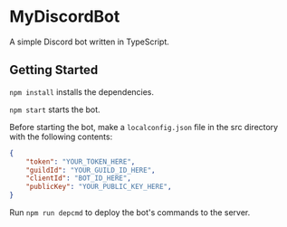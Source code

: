 # MyDiscordBot

A simple Discord bot written in TypeScript.


## Getting Started

`npm install` installs the dependencies.

`npm start` starts the bot.

Before starting the bot, make a `localconfig.json` file in the src directory with the following contents:

```json
{
    "token": "YOUR_TOKEN_HERE",
    "guildId": "YOUR_GUILD_ID_HERE",
    "clientId": "BOT_ID_HERE",
    "publicKey": "YOUR_PUBLIC_KEY_HERE",
}
```
Run `npm run depcmd` to deploy the bot's commands to the server.